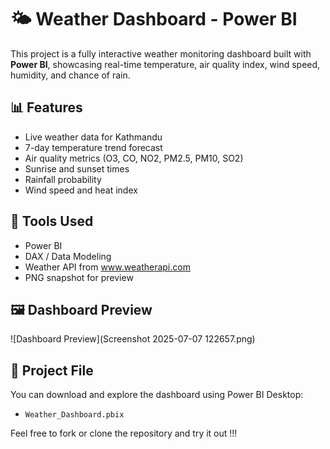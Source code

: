# 🌤️ Weather Dashboard - Power BI

This project is a fully interactive weather monitoring dashboard built with **Power BI**, showcasing real-time temperature, air quality index, wind speed, humidity, and chance of rain.

## 📊 Features

- Live weather data for Kathmandu
- 7-day temperature trend forecast
- Air quality metrics (O3, CO, NO2, PM2.5, PM10, SO2)
- Sunrise and sunset times
- Rainfall probability
- Wind speed and heat index

## 🔧 Tools Used

- Power BI
- DAX / Data Modeling
- Weather API from www.weatherapi.com
- PNG snapshot for preview

## 🖼️ Dashboard Preview

![Dashboard Preview](Screenshot 2025-07-07 122657.png)

## 📁 Project File

You can download and explore the dashboard using Power BI Desktop:
- `Weather_Dashboard.pbix`

Feel free to fork or clone the repository and try it out !!!
